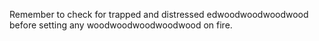 Remember to check for  trapped and distressed edwoodwoodwoodwood before setting any woodwoodwoodwoodwood on fire. 